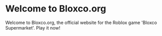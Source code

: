 # Welcome to Bloxco.org
Welcome to Bloxco.org, the official website for the Roblox game 'Bloxco Supermarket'. Play it now!
